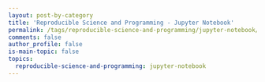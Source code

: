 ```yaml
---
layout: post-by-category
title: 'Reproducible Science and Programming - Jupyter Notebook'
permalink: /tags/reproducible-science-and-programming/jupyter-notebook/
comments: false
author_profile: false
is-main-topic: false
topics:
  reproducible-science-and-programming: jupyter-notebook
---
```

